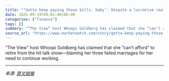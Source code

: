 ```yaml
---
title: "‘Gotta keep paying those bills, baby’: Despite a lucrative real estate portfolio, Whoopi Goldberg says she can’t afford to retire"
date: 2025-09-19T09:01:00+08:00
categories: ["finance"]
tags: []
summary: "“The View” host Whoopi Goldberg has claimed that she “can’t afford” to retire from the hit talk show—blaming her three failed marriages for her need to continue working."
source_url: "https://www.marketwatch.com/story/gotta-keep-paying-those-bills-baby-despite-a-lucrative-real-estate-portfolio-whoopi-goldberg-says-she-cant-afford-to-retire-2999753d?mod=mw_rss_topstories"
---
```


“The View” host Whoopi Goldberg has claimed that she “can’t afford” to retire from the hit talk show—blaming her three failed marriages for her need to continue working.

---

*来源: [原文链接](https://www.marketwatch.com/story/gotta-keep-paying-those-bills-baby-despite-a-lucrative-real-estate-portfolio-whoopi-goldberg-says-she-cant-afford-to-retire-2999753d?mod=mw_rss_topstories)*

